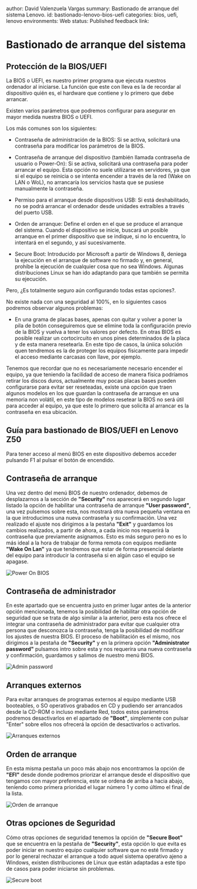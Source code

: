 author: David Valenzuela Vargas
summary: Bastionado de arranque del sistema Lenovo.
id: bastionado-lenovo-bios-uefi
categories: bios, uefi, lenovo
environments: Web
status: Published
feedback link: 

# Bastionado de arranque del sistema

## Protección de la BIOS/UEFI

La BIOS o UEFI, es nuestro primer programa que ejecuta nuestros ordenador al iniciarse. La función que este con lleva es la de recordar al dispositivo quién es, el hardware que contiene y lo primero que debe arrancar.

Existen varios parámetros que podremos configurar para asegurar en mayor medida nuestra BIOS o UEFI.

Los más comunes son los siguientes:

* Contraseña de administración de la BIOS: Si se activa, solicitará una contraseña para modificar los parámetros de la BIOS.

* Contraseña de arranque del dispositivo (también llamada contraseña de usuario o Power-On): Si se activa, solicitará una contraseña para poder arrancar el equipo. Esta opción no suele utilizarse en servidores, ya que si el equipo se reinicia o se intenta encender a través de la red (Wake on LAN o WoL), no arrancaría los servicios hasta que se pusiese manualmente la contraseña.

* Permiso para el arranque desde dispositivos USB: Si está deshabilitado, no se podrá arrancar el ordenador desde unidades extraíbles a través del puerto USB.

* Orden de arranque: Define el orden en el que se produce el arranque del sistema. Cuando el dispositivo se inicie, buscará un posible arranque en el primer dispositivo que se indique, si no lo encuentra, lo intentará en el segundo, y así sucesivamente.

* Secure Boot: Introducido por Microsoft a partir de Windows 8, deniega la ejecución en el arranque de software no firmado y, en general, prohíbe la ejecución de cualquier cosa que no sea Windows. Algunas distribuciones Linux se han ido adaptando para que también se permita su ejecución.

Pero, ¿Es totalmente seguro aún configurando todas estas opciones?.

No existe nada con una seguridad al 100%, en lo siguientes casos podremos observar algunos problemas:

* En una grama de placas bases, apenas con quitar y volver a poner la pila de botón conseguiremos que se elimine toda la configuración previo de la BIOS y vuelva a tener los valores por defecto. En otras BIOS es posible realizar un cortocircuito en unos pines determinados de la placa y de esta manera resetearla. En este tipo de casos, la úniica solución quen tendremos es la de proteger los equipos físicamente para impedir el acceso mediante carcasas con llave, por ejemplo.

Tenemos que recordar que no es necesariamente necesario encender el equipo, ya que teniendo la facilidad de acceso de manera física podríamos retirar los discos duros, actualmente muy pocas placas bases pueden configurarse para evitar ser reseteadas, existe una opción que traen algunos modelos en los que guardan la contraseña de arranque en una memoria non volátil, en este tipo de modelos resetear la BIOS no será útil para acceder al equipo, ya que este lo primero que solicita al arrancar es la contraseña en esa ubicación.


## Guía para bastionado de BIOS/UEFI en Lenovo Z50

Para tener acceso al menú BIOS en este dispositivo debemos acceder pulsando F1 al pulsar el botón de encendido.

## Contraseña de arranque

Una vez dentro del menú BIOS de nuestro ordenador, debemos de desplazarnos a la sección de **"Security"** nos aparecerá en segundo lugar listado la opción de habilitar una contraseña de arranque **"User password"**, una vez pulsemos sobre esta, nos mostrará otra nueva pequeña ventana en la que introducimos una nueva contraseña y su confirmación. Una vez realizado el ajuste nos dirigimos a la pestaña **"Exit"** y guardamos los cambios realizados, a partir de ahora, a cada inicio nos requerirá la contraseña que previamente asignamos. Esto es más seguro pero no es lo más ideal a la hora de trabajar de forma remota con equipos mediante **"Wake On Lan"** ya que tendremos que estar de forma presencial delante del equipo para introducir la contraseña si en algún caso el equipo se apagase.

![Power On BIOS](image/lenovo/power_on-lenovo.jpg)

## Contraseña de administrador

En este apartado que se encuentra justo en primer lugar antes de la anterior opción mencionada, tenemos la posibilidad de habilitar otra opción de seguridad que se trata de algo similar a la anterior, pero esta nos ofrece el integrar una contraseña de administrador para evitar que cualquier otra persona que desconozca la contraseña, tenga la posibilidad de modificar los ajustes de nuestra BIOS. El proceso de habilitación es el mismo, nos dirigimos a la pestaña de **"Security"** y en la primera opción **"Administrator password"** pulsamos intro sobre esta y nos requerira una nueva contraseña y confirmación, guardamos y salimos de nuestro menú BIOS.

![Admin password](image/lenovo/admin_pass-lenovo.jpg)

## Arranques externos

Para evitar arranques de programas externos al equipo mediante USB booteables, o SO operativos grabados en CD y pudiendo ser arrancados desde la CD-ROM o incluso mediante Red, todos estos parámetros podremos desactivarlos en el apartado de **"Boot"**, simplemente con pulsar "Enter" sobre ellos nos ofrecerá la opción de desactivarlos o activarlos.

![Arranques externos](image/lenovo/arranques_externos-lenovo.jpg)

## Orden de arranque

En esta misma pestaña un poco más abajo nos encontramos la opción de **"EFI"** desde donde podremos priorizar el arranque desde el dispositivo que tengamos con mayor preferencia, este se ordena de arriba a hacia abajo, teníendo como primera prioridad el lugar número 1 y como último el final de la lista.

![Orden de arranque](image/lenovo/orden_arranque-lenovo.jpg)

## Otras opciones de Seguridad

Cómo otras opciones de seguridad tenemos la opción de **"Secure Boot"** que se encuentra en la pestaña de **"Security"**, esta opción lo que evita es poder iniciar en nuestro equipo cualquier software que no esté firmado y por lo general rechazar el arranque a todo aquel sistema operativo ajeno a Windows, existen distribuciones de Linux que están adaptadas a este tipo de casos para poder iniciarse sin problemas.

![Secure boot](image/lenovo/secure_boot-lenovo.jpg)